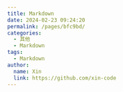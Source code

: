 ```yaml
---
title: Markdown
date: 2024-02-23 09:24:20
permalink: /pages/bfc9bd/
categories:
  - 其他
  - Markdown
tags:
  - Markdown
author:
  name: Xin
  link: https://github.com/xin-code
---
```


<br />